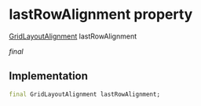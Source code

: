 


# lastRowAlignment property







[GridLayoutAlignment](../../zego_uikit_prebuilt_live_audio_room/GridLayoutAlignment.md) lastRowAlignment
  
_<span class="feature">final</span>_






## Implementation

```dart
final GridLayoutAlignment lastRowAlignment;
```







